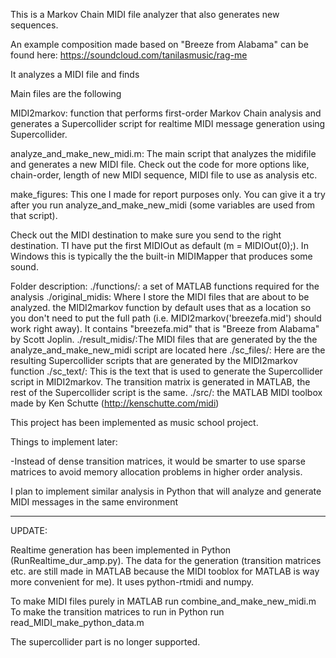 This is a Markov Chain MIDI file analyzer that also generates new sequences.

An example composition made based on "Breeze from Alabama" can be found here:
https://soundcloud.com/tanilasmusic/rag-me

It analyzes a MIDI file and finds

Main files are the following

MIDI2markov: function that performs first-order Markov Chain analysis and generates a Supercollider script for realtime MIDI message generation using Supercollider.

analyze_and_make_new_midi.m: The main script that analyzes the midifile and generates a new MIDI file. Check out the code for more options like, chain-order, length of new MIDI sequence, MIDI file to use as analysis etc.

make_figures: This one I made for report purposes only. You can give it a try after you run analyze_and_make_new_midi (some variables are used from that script).

Check out the MIDI destination to make sure you send to the right destination. TI have put the first MIDIOut as default (m = MIDIOut(0);). In Windows this is typically the the built-in MIDIMapper that produces some sound.

Folder description:
./functions/: a set of MATLAB functions required for the analysis
./original_midis: Where I store the MIDI files that are about to be analyzed. the MIDI2markov function by default uses that as a location so you don't need to put the full path (i.e. MIDI2markov('breezefa.mid') should work right away). It contains "breezefa.mid" that is "Breeze from Alabama" by Scott Joplin.
./result_midis/:The MIDI files that are generated by the the analyze_and_make_new_midi script are located here
./sc_files/: Here are the resulting Supercollider scripts that are generated by the MIDI2markov function
./sc_text/: This is the text that is used to generate the Supercollider script in MIDI2markov. The transition matrix is generated in MATLAB, the rest of the Supercollider script is the same.
./src/: the MATLAB MIDI toolbox made by Ken Schutte (http://kenschutte.com/midi)


This project has been implemented as music school project. 

Things to implement later:

-Instead of dense transition matrices, it would be smarter to use sparse matrices to avoid memory allocation problems in higher order analysis.


I plan to implement similar analysis in Python that will analyze and generate MIDI messages in the same environment

----- 

UPDATE:

Realtime generation has been implemented in Python (RunRealtime_dur_amp.py). The data for the generation (transition matrices etc. are still made in MATLAB because the MIDI tooblox for MATLAB is way more convenient for me). It uses python-rtmidi and numpy.

To make MIDI files purely in MATLAB run combine_and_make_new_midi.m
To make the transition matrices to run in Python run read_MIDI_make_python_data.m

The supercollider part is no longer supported.


